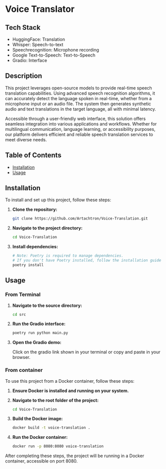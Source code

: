 # Voice Translator
## Tech Stack
- HuggingFace: Translation
- Whisper: Speech-to-text
- Speechrecognition: Microphone recording
- Google Text-to-Speech: Text-to-Speech
- Gradio: Interface

## Description
This project leverages open-source models to provide real-time speech translation capabilities. Using advanced speech recognition algorithms, it can accurately detect the language spoken in real-time, whether from a microphone input or an audio file. The system then generates synthetic audio and text translations in the target language, all with minimal latency.

Accessible through a user-friendly web interface, this solution offers seamless integration into various applications and workflows. Whether for multilingual communication, language learning, or accessibility purposes, our platform delivers efficient and reliable speech translation services to meet diverse needs.

## Table of Contents
- [Installation](#installation)
- [Usage](#usage)

## Installation

To install and set up this project, follow these steps:

1. **Clone the repository:**

    ```bash
    git clone https://github.com/Artachtron/Voice-Translation.git
    ```

2. **Navigate to the project directory:**

    ```bash
    cd Voice-Translation
    ```

3. **Install dependencies:**

    ```bash
    # Note: Poetry is required to manage dependencies. 
    # If you don't have Poetry installed, follow the installation guide at https://python-poetry.org/docs/#installation
    poetry install
    ```


## Usage

### From Terminal

1. **Navigate to the source directory:**

    ```bash
    cd src
    ```

2. **Run the Gradio interface:**

    ```bash
    poetry run python main.py
    ```

3. **Open the Gradio demo:**

   Click on the gradio link shown in your terminal or copy and paste in your browser.


### From container

To use this project from a Docker container, follow these steps:

1. **Ensure Docker is installed and running on your system.**

2. **Navigate to the root folder of the project:**

    ```bash
    cd Voice-Translation
    ```

3. **Build the Docker image:**

    ```bash
    docker build -t voice-translation .
    ```

4. **Run the Docker container:**

    ```bash
    docker run -p 8080:8080 voice-translation
    ```

After completing these steps, the project will be running in a Docker container, accessible on port 8080.

